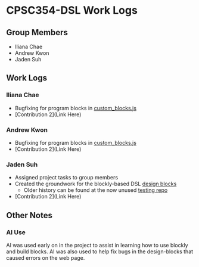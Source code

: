 # CPSC354-DSL Work Logs

## Group Members
* Iliana Chae
* Andrew Kwon
* Jaden Suh

## Work Logs
### Iliana Chae
* Bugfixing for program blocks in [custom_blocks.js](https://github.com/ilianachae/CPSC354-DSL/blob/main/milestone1/design-blocks/custom_blocks.js)
* [Contribution 2](Link Here)
 
### Andrew Kwon
* Bugfixing for program blocks in [custom_blocks.js](https://github.com/ilianachae/CPSC354-DSL/blob/main/milestone1/design-blocks/custom_blocks.js)
* [Contribution 2](Link Here)

### Jaden Suh
* Assigned project tasks to group members 
* Created the groundwork for the blockly-based DSL [design blocks](https://github.com/ilianachae/CPSC354-DSL/tree/main/milestone1/design-blocks)
  * Older history can be found at the now unused [testing repo](https://github.com/JadenSuh/JadenSuh.github.io/tree/main)   
* [Contribution 2](Link Here)

## Other Notes
### AI Use
AI was used early on in the project to assist in learning how to use blockly and build blocks. 
AI was also used to help fix bugs in the design-blocks that caused errors on the web page.
